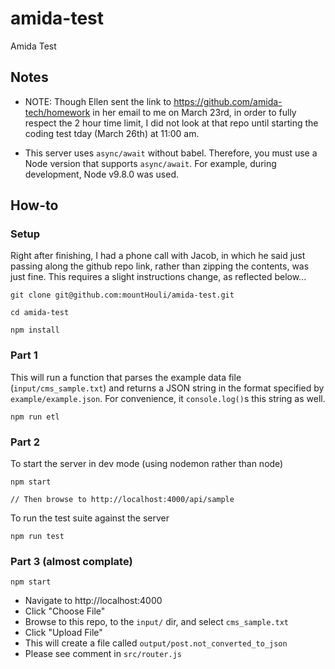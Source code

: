 # amida-test

Amida Test

## Notes

- NOTE: Though Ellen sent the link to https://github.com/amida-tech/homework in her email to me on March 23rd, in order to fully respect the 2 hour time limit, I did not look at that repo until starting the coding test tday (March 26th) at 11:00 am.

- This server uses `async/await` without babel.  Therefore, you must use a Node version that supports `async/await`.  For example, during development, Node v9.8.0 was used.

## How-to

### Setup

Right after finishing, I had a phone call with Jacob, in which he said just passing along the github repo link, rather than zipping the contents, was just fine.  This requires a slight instructions change, as reflected below...

```
git clone git@github.com:mountHouli/amida-test.git

cd amida-test

npm install
```

### Part 1

This will run a function that parses the example data file (`input/cms_sample.txt`) and returns a JSON string in the format specified by `example/example.json`.  For convenience, it `console.log()`s this string as well.

```
npm run etl
```

### Part 2

To start the server in dev mode (using nodemon rather than node)

```
npm start

// Then browse to http://localhost:4000/api/sample
```

To run the test suite against the server
```
npm run test
```

### Part 3 (almost complate)

```
npm start
```

- Navigate to http://localhost:4000
- Click "Choose File"
- Browse to this repo, to the `input/` dir, and select `cms_sample.txt`
- Click "Upload File"
- This will create a file called `output/post.not_converted_to_json`
- Please see comment in `src/router.js`
